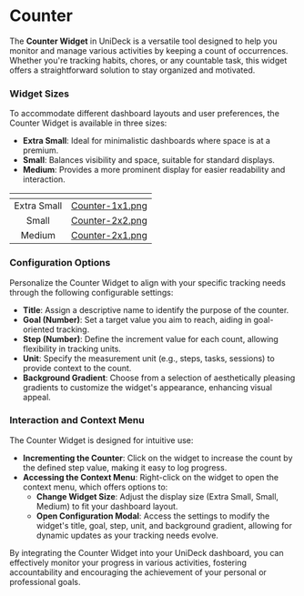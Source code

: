 # Counter

The **Counter Widget** in UniDeck is a versatile tool designed to help you monitor and manage various activities by keeping a count of occurrences. Whether you're tracking habits, chores, or any countable task, this widget offers a straightforward solution to stay organized and motivated.

### Widget Sizes

To accommodate different dashboard layouts and user preferences, the Counter Widget is available in three sizes:

* **Extra Small**: Ideal for minimalistic dashboards where space is at a premium.
* **Small**: Balances visibility and space, suitable for standard displays.
* **Medium**: Provides a more prominent display for easier readability and interaction.

<table data-card-size="large" data-view="cards" data-full-width="true"><thead><tr><th align="center"></th><th data-hidden data-card-cover data-type="files"></th></tr></thead><tbody><tr><td align="center">Extra Small</td><td><a href="../../.gitbook/assets/Counter-1x1.png">Counter-1x1.png</a></td></tr><tr><td align="center">Small</td><td><a href="../../.gitbook/assets/Counter-2x2.png">Counter-2x2.png</a></td></tr><tr><td align="center">Medium</td><td><a href="../../.gitbook/assets/Counter-2x1.png">Counter-2x1.png</a></td></tr></tbody></table>

### Configuration Options

Personalize the Counter Widget to align with your specific tracking needs through the following configurable settings:

* **Title**: Assign a descriptive name to identify the purpose of the counter.
* **Goal (Number)**: Set a target value you aim to reach, aiding in goal-oriented tracking.
* **Step (Number)**: Define the increment value for each count, allowing flexibility in tracking units.
* **Unit**: Specify the measurement unit (e.g., steps, tasks, sessions) to provide context to the count.
* **Background Gradient**: Choose from a selection of aesthetically pleasing gradients to customize the widget's appearance, enhancing visual appeal.

### Interaction and Context Menu

The Counter Widget is designed for intuitive use:

* **Incrementing the Counter**: Click on the widget to increase the count by the defined step value, making it easy to log progress.
* **Accessing the Context Menu**: Right-click on the widget to open the context menu, which offers options to:
  * **Change Widget Size**: Adjust the display size (Extra Small, Small, Medium) to fit your dashboard layout.
  * **Open Configuration Modal**: Access the settings to modify the widget's title, goal, step, unit, and background gradient, allowing for dynamic updates as your tracking needs evolve.

By integrating the Counter Widget into your UniDeck dashboard, you can effectively monitor your progress in various activities, fostering accountability and encouraging the achievement of your personal or professional goals.

